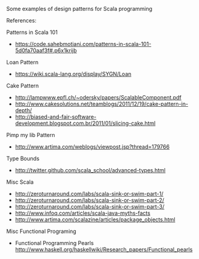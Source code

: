 Some examples of design patterns for Scala programming

References:

Patterns in Scala 101
- https://code.sahebmotiani.com/patterns-in-scala-101-5d0fa70aaf3f#.p6x1krijb

Loan Pattern
- https://wiki.scala-lang.org/display/SYGN/Loan
	
Cake Pattern
- http://lampwww.epfl.ch/~odersky/papers/ScalableComponent.pdf
- http://www.cakesolutions.net/teamblogs/2011/12/19/cake-pattern-in-depth/
- http://biased-and-fair-software-development.blogspot.com.br/2011/01/slicing-cake.html
	
Pimp my lib Pattern
- http://www.artima.com/weblogs/viewpost.jsp?thread=179766	
	
Type Bounds
- http://twitter.github.com/scala_school/advanced-types.html	

Misc Scala
- http://zeroturnaround.com/labs/scala-sink-or-swim-part-1/
- http://zeroturnaround.com/labs/scala-sink-or-swim-part-2/
- http://zeroturnaround.com/labs/scala-sink-or-swim-part-3/
- http://www.infoq.com/articles/scala-java-myths-facts
- http://www.artima.com/scalazine/articles/package_objects.html

Misc Functional Programing
- Functional Programming Pearls http://www.haskell.org/haskellwiki/Research_papers/Functional_pearls
